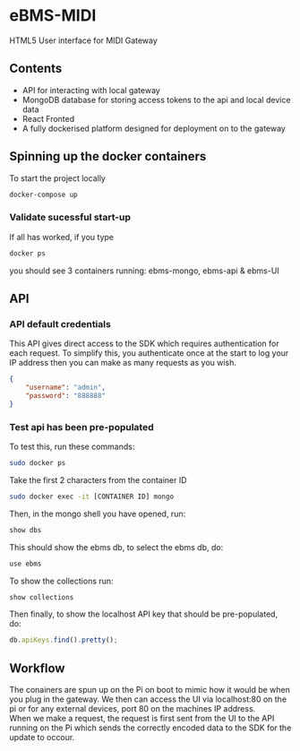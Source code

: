 # eBMS-MIDI
HTML5 User interface for MIDI Gateway

## Contents
- API for interacting with local gateway  
- MongoDB database for storing access tokens to the api and local device data
- React Fronted  
- A fully dockerised platform designed for deployment on to the gateway  

## Spinning up the docker containers
To start the project locally
```bash
docker-compose up
```

### Validate sucessful start-up

If all has worked, if you type

```bash
docker ps
```

you should see 3 containers running: ebms-mongo, ebms-api & ebms-UI

## API
### API default credentials 

This API gives direct access to the SDK which requires authentication for each request. To simplify this, you authenticate once at the start to log your IP address then you can make as many requests as you wish.

```json
{
    "username": "admin",
    "password": "888888"
}
```

### Test api has been pre-populated

To test this, run these commands:
```bash
sudo docker ps
```
Take the first 2 characters from the container ID
```bash
sudo docker exec -it [CONTAINER ID] mongo
```
Then, in the mongo shell you have opened, run:
```javascript
show dbs
```
This should show the ebms db, to select the ebms db, do:
```javascript
use ebms
```
To show the collections run:
```javascript
show collections
```
Then finally, to show the localhost API key that should be pre-populated, do:
```javascript
db.apiKeys.find().pretty();
```
## Workflow 

The conainers are spun up on the Pi on boot to mimic how it would be when you plug in the gateway. We then can access the UI via localhost:80 on the pi or for any external devices, port 80 on the machines IP address.  
When we make a request, the request is first sent from the UI to the API running on the Pi which sends the correctly encoded data to the SDK for the update to occour.  

